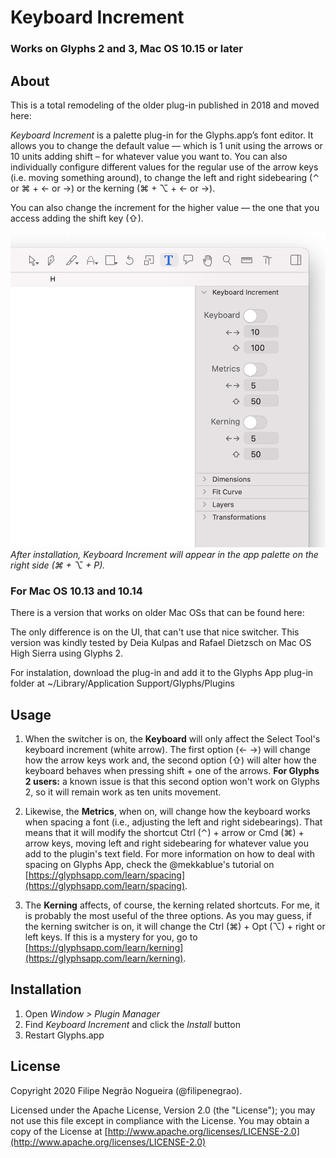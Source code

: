 # Keyboard Increment
### Works on Glyphs 2 and 3, Mac OS 10.15 or later

## About

This is a total remodeling of the older plug-in published in 2018 and moved here:

*Keyboard Increment* is a palette plug-in for the Glyphs.app’s font editor. It allows you to change the default value — which is 1 unit using the arrows or 10 units adding shift – for whatever value you want to. You can also individually configure different values for the regular use of the arrow keys (i.e. moving something around), to change the left and right sidebearing (⌃ or ⌘ + ← or →) or the kerning (⌘ + ⌥ + ← or →).

You can also change the increment for the higher value — the one that you access adding the shift key (⇧).

![Keyboard Increment](keyboard_increment_glyphs_app.png)
*After installation, Keyboard Increment will appear in the app palette on the right side (⌘ + ⌥ + P).*

### For Mac OS 10.13 and 10.14
There is a version that works on older Mac OSs that can be found here:

The only difference is on the UI, that can't use that nice switcher. This version was kindly tested by Deia Kulpas and Rafael Dietzsch on Mac OS High Sierra using Glyphs 2.

For instalation, download the plug-in and add it to the Glyphs App plug-in folder at ~/Library/Application Support/Glyphs/Plugins

## Usage

1) When the switcher is on, the **Keyboard** will only affect the Select Tool's keyboard increment (white arrow). The first option (← →) will change how the arrow keys work and, the second option (⇧) will alter how the keyboard behaves when pressing shift + one of the arrows. **For Glyphs 2 users:** a known issue is that this second option won't work on Glyphs 2, so it will remain work as ten units movement.

2) Likewise, the **Metrics**, when on, will change how the keyboard works when spacing a font (i.e., adjusting the left and right sidebearings). That means that it will modify the shortcut Ctrl (⌃) + arrow or Cmd (⌘) + arrow keys, moving left and right sidebearing for whatever value you add to the plugin's text field. For more information on how to deal with spacing on Glyphs App, check the @mekkablue's tutorial on [https://glyphsapp.com/learn/spacing](https://glyphsapp.com/learn/spacing).

3) The **Kerning** affects, of course, the kerning related shortcuts. For me, it is probably the most useful of the three options. As you may guess, if the kerning switcher is on, it will change the Ctrl (⌘) + Opt (⌥) + right or left keys. If this is a mystery for you, go to [https://glyphsapp.com/learn/kerning](https://glyphsapp.com/learn/kerning).

## Installation

1. Open *Window > Plugin Manager*
2. Find *Keyboard Increment* and click the *Install* button
3. Restart Glyphs.app

## License

Copyright 2020 Filipe Negrão Nogueira (@filipenegrao).

Licensed under the Apache License, Version 2.0 (the "License"); you may not use this file except in compliance with the License. You may obtain a copy of the License at [http://www.apache.org/licenses/LICENSE-2.0](http://www.apache.org/licenses/LICENSE-2.0)
